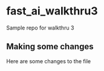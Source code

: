 # fast_ai_walkthru3
Sample repo for walkthru 3 

## Making some changes

Here are some changes to the file 
